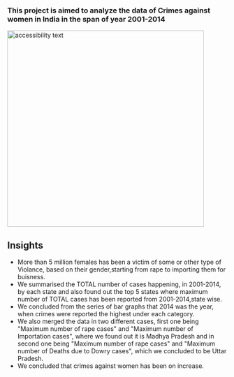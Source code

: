 ### This project is aimed to analyze the data of Crimes against women in India in the span of year 2001-2014

  <p align="left">
  <img src="https://cdn.telanganatoday.com/wp-content/uploads/2023/03/Bengaluru-Woman-sitting-in-park-dragged-into-car-gang-raped.jpg" width="450" alt="accessibility text">
</p>

## Insights
* More than 5 million females has been a victim of some or other type of Violance, based on their gender,starting from rape to importing them for buisness.
* We summarised the TOTAL number of cases happening, in 2001-2014, by each state and also found out the top 5 states where maximum number of TOTAL cases has been reported from 2001-2014,state wise.
* We concluded from the series of bar graphs that 2014 was the year, when crimes were reported the highest under each category.
* We also merged the data in two different cases, first one being "Maximum number of rape cases" and "Maximum number of Importation cases", where we found out it is Madhya Pradesh and in second one being "Maximum number of rape cases" and "Maximum number of Deaths due to Dowry cases", which we concluded to be Uttar Pradesh.
* We concluded that crimes against women has been on increase.

